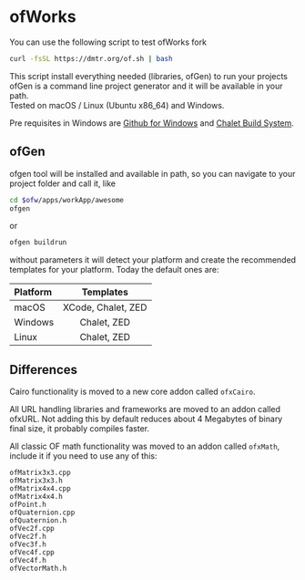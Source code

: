 # ofWorks

You can use the following script to test ofWorks fork<br>
```bash
curl -fsSL https://dmtr.org/of.sh | bash
```
This script install everything needed (libraries, ofGen) to run your projects<br>
ofGen is a command line project generator and it will be available in your path.<br>
Tested on macOS / Linux (Ubuntu x86_64) and Windows.<br>

Pre requisites in Windows are <a href="https://git-scm.com/install/windows" target="_blank">Github for Windows</a> and <a href="https://chalet-work.space/download/" target="_blank">Chalet Build System</a>.

## ofGen
ofgen tool will be installed and available in path, so you can navigate to your project folder and call it, like
```sh
cd $ofw/apps/workApp/awesome
ofgen
```
or
```sh
ofgen buildrun
```
without parameters it will detect your platform and create the recommended templates for your platform.
Today the default ones are:

| Platform | Templates |
| :--- | :---: |
| macOS | XCode, Chalet, ZED |
| Windows | Chalet, ZED |
| Linux | Chalet, ZED |


## Differences
Cairo functionality is moved to a new core addon called ```ofxCairo```.

All URL handling libraries and frameworks are moved to an addon called ofxURL. Not adding this by default reduces about 4 Megabytes of binary final size, it probably compiles faster.

All classic OF math functionality was moved to an addon called ```ofxMath```, include it if you need to use any of this:
```
ofMatrix3x3.cpp
ofMatrix3x3.h
ofMatrix4x4.cpp
ofMatrix4x4.h
ofPoint.h
ofQuaternion.cpp
ofQuaternion.h
ofVec2f.cpp
ofVec2f.h
ofVec3f.h
ofVec4f.cpp
ofVec4f.h
ofVectorMath.h
```
